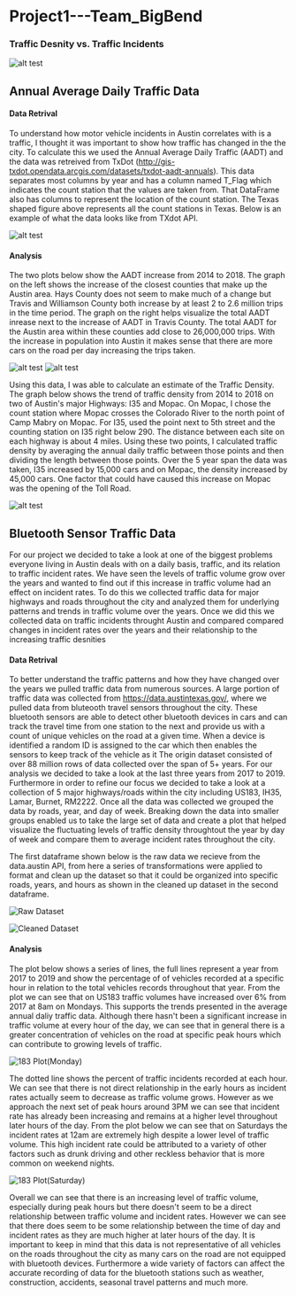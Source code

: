 # Project1---Team_BigBend
### Traffic Desnity vs. Traffic Incidents
 
![alt test](Traffic_Density/Pictures/Texas.png)

## Annual Average Daily Traffic Data 

#### Data Retrival
To understand how motor vehicle incidents in Austin correlates with is a traffic, I thought it was important to show how traffic has changed in the the city. To calculate this we used the Annual Average Daily Traffic (AADT) and the data was retreived from TxDot (http://gis-txdot.opendata.arcgis.com/datasets/txdot-aadt-annuals). This data separates most columns by year and has a column named T_Flag which indicates the count station that the values are taken from. That DataFrame also has columns to represent the location of the count station. The Texas shaped figure above represents all the count stations in Texas. Below is an example of what the data looks like from TXdot API.  


![alt test](Traffic_Density/Pictures/txdot_api_data.PNG)



#### Analysis
The two plots below show the AADT increase from 2014 to 2018. The graph on the left shows the increase of the closest counties that make up the Austin area. Hays County does not seem to make much of a change but Travis and Williamson County both increase by at least 2 to 2.6 million trips in the time period. The graph on the right helps visualize the total AADT inrease next to the increase of AADT in Travis County. The total AADT for the Austin area within these counties add close to 26,000,000 trips. With the increase in population into Austin it makes sense that there are more cars on the road per day increasing the trips taken.       

![alt test](Traffic_Density/Pictures/AADT_austin_counties.png)
![alt test](Traffic_Density/Pictures/AADT_travis_total.png)

Using this data, I was able to calculate an estimate of the Traffic Density. The graph below shows the trend of traffic density from 2014 to 2018 on two of Austin's major Highways: I35 and Mopac. On Mopac, I chose the count station where Mopac crosses the Colorado River to the north point of Camp Mabry on Mopac. For I35, used the point next to 5th street and the counting station on I35 right below 290. The distance between each site on each highway is about 4 miles. Using these two points, I calculated traffic density by averaging the annual daily traffic between those points and then dividing the length between those points. Over the 5 year span the data was taken, I35 increased by 15,000 cars and on Mopac, the density increased by 45,000 cars. One factor that could have caused this increase on Mopac was the opening of the Toll Road. 

![alt test](Traffic_Density/Pictures/Traffic_Density.png)

## Bluetooth Sensor Traffic Data 
For our project we decided to take a look at one of the biggest problems everyone living in Austin deals with on a daily basis, traffic, and its relation to traffic incident rates. We have seen the levels of traffic volume grow over the years and wanted to find out if this increase in traffic volume had an effect on incident rates. To do this we collected traffic data for major highways and roads throughout the city and analyzed them for underlying patterns and trends in traffic volume over the years. Once we did this we collected data on traffic incidents throught Austin and compared compared changes in incident rates over the years and their relationship to the increasing traffic desnities 


#### Data Retrival

To better understand the traffic patterns and how they have changed over the years we pulled traffic data from numerous sources. A large portion of traffic data was collected from https://data.austintexas.gov/, where we pulled data from bluteooth travel sensors throughout the city. These bluetooth sensors are able to detect other bluetooth devices in cars and can track the travel time from one station to the next and provide us with a count of unique vehicles on the road at a given time. When a device is identified a random ID is assigned to the car which then enables the sensors to keep track of the vehicle as it 
The origin dataset consisted of over 88 million rows of data collected over the span of 5+ years. For our analysis we decided to take a look at the last three years from 2017 to 2019. Furthermore in order to refine our focus we decided to take a look at a collection of 5 major highways/roads within the city including US183, IH35, Lamar, Burnet, RM2222. Once all the data was collected we grouped the data by roads, year, and day of week. Breaking down the data into smaller groups enabled us to take the large set of data and create a plot that helped visualize the fluctuating levels of traffic density throughtout the year by day of week and compare them to average incident rates throughout the city. 

The first dataframe shown below is the raw data we recieve from the data.austin API, from here a series of transformations were applied to format and clean up the dataset so that it could be organized into specific roads, years, and hours as shown in the cleaned up dataset in the second dataframe. 

![Raw Dataset](Bluetooth_api/Images/raw_35.png)

![Cleaned Dataset](Bluetooth_api/Images/clean_df.png)



#### Analysis
The plot below shows a series of lines, the full lines represent a year from 2017 to 2019 and show the percentage of of vehicles recorded at a specific hour in relation to the total vehicles records throughout that year. From the plot we can see that on US183 traffic volumes have increased over 6% from 2017 at 8am on Mondays. This supports the trends presented in the average annual daliy traffic data. Although there hasn't been a significant increase in traffic volume at every hour of the day, we can see that in general there is a greater concentration of vehicles on the road at specific peak hours which can contribute to growing levels of traffic.

![183 Plot(Monday)](Bluetooth_api/Images/hour_plot.png)

The dotted line shows the percent of traffic incidents recorded at each hour. We can see that there is not direct relationship in the early hours as incident rates actually seem to decrease as traffic volume grows. However as we approach the next set of peak hours around 3PM we can see that incident rate has already been increasing and remains at a higher level throughout later hours of the day. From the plot below we can see that on Saturdays the incident rates at 12am are extremely high despite a lower level of traffic volume. This high incident rate could be attributed to a variety of other factors such as drunk driving and other reckless behavior that is more common on weekend nights. 

![183 Plot(Saturday)](Bluetooth_api/Images/weekend.png)

Overall we can see that there is an increasing level of traffic volume, especially during peak hours but there doesn't seem to be a direct relationship between traffic volume and incident rates. However we can see that there does seem to be some relationship between the time of day and incident rates as they are much higher at later hours of the day. It is important to keep in mind that this data is not representative of all vehicles on the roads throughout the city as many cars on the road are not equipped with bluetooth devices. Furthermore a wide variety of factors can affect the accurate recording of data for the bluetooth stations such as weather, construction, accidents, seasonal travel patterns and much more. 

